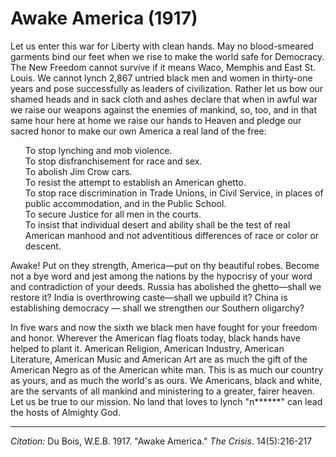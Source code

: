 <!--
title:   Awake America
author:  Du Bois, W.E.B.
journal: The Crisis
year:    1917
volume:  14
issue:   5
pages:   216-217
-->
# Awake America (1917)

Let us enter this war for Liberty with clean hands. May no blood-smeared garments bind our feet when we rise to make the world safe for Democracy. The New Freedom cannot survive if it means Waco, Memphis and East St. Louis. We cannot lynch 2,867 untried black men and women in thirty-one years and pose successfully as leaders of civilization. Rather let us bow our shamed heads and in sack cloth and ashes declare that when in awful war we raise our weapons against the enemies of mankind, so, too, and in that same hour here at home we raise our hands to Heaven and pledge our sacred honor to make our own America a real land of the free:
<ul style="list-style: none;">
<li>To stop lynching and mob violence.
<li>To stop disfranchisement for race and sex.
<li>To abolish Jim Crow cars.
<li>To resist the attempt to establish an American ghetto.
<li>To stop race discrimination in Trade Unions, in Civil Service, in places of public accommodation, and in the Public School.
<li>To secure Justice for all men in the courts.
<li>To insist that individual desert and ability shall be the test of real American manhood and not adventitious differences of race or color or descent.
</ul>

Awake! Put on they strength, America—put on thy beautiful robes. Become not a bye word and jest among the nations by the hypocrisy of your word and contradiction of your deeds. Russia has abolished the ghetto—shall we restore it? India is overthrowing caste—shall we upbuild it? China is establishing democracy — shall we strengthen our Southern oligarchy?

In five wars and now the sixth we black men have fought for your freedom and honor. Wherever the American flag floats today, black hands have helped to plant it. American Religion, American Industry, American Literature, American Music and American Art are as much the gift of the American Negro as of the American white man. This is as much our country as yours, and as much the world's as ours. We Americans, black and white, are the servants of all mankind and ministering to a greater, fairer heaven. Let us be true to our mission. No land that loves to lynch "n******" can lead the hosts of Almighty God.


____________________
*Citation:* Du Bois, W.E.B. 1917. "Awake America." *The Crisis*. 14(5):216-217

